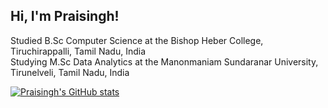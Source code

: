 ## Hi, I'm Praisingh!

Studied B.Sc Computer Science at the Bishop Heber College, Tiruchirappalli, Tamil Nadu, India<br/>
Studying M.Sc Data Analytics at the Manonmaniam Sundaranar University, Tirunelveli, Tamil Nadu, India<br/>

[![Praisingh's GitHub stats](https://github-readme-stats.vercel.app/api?username=jps-22-08)]([https://github.com/anuraghazra]([https://github.com/jps-22-08](https://github.com/jps-22-08/jps-22-08))/github-readme-stats)
